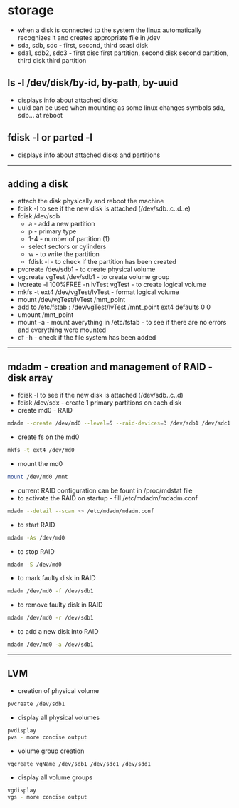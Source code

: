 # storage
+ when a disk is connected to the system the linux automatically recognizes it and creates appropriate file in /dev
+ sda, sdb, sdc - first, second, third scasi disk
+ sda1, sdb2, sdc3 - first disc first partition, second disk second partition, third disk third partition

## ls -l /dev/disk/by-id, by-path, by-uuid
+ displays info about attached disks
+ uuid can be used when mounting as some linux changes symbols sda, sdb... at reboot

## fdisk -l or parted -l
+ displays info about attached disks and partitions
___
## adding a disk
+ attach the disk physically and reboot the machine
+ fdisk -l to see if the new disk is attached (/dev/sdb..c..d..e)
+ fdisk /dev/sdb
  + a - add a new partition
  + p - primary type
  + 1-4 - number of partition (1)
  + select sectors or cylinders
  + w - to write the partition
  + fdisk -l - to check if the partition has been created
+ pvcreate /dev/sdb1 - to create physical volume
+ vgcreate vgTest /dev/sdb1 - to create volume group
+ lvcreate -l 100%FREE -n lvTest vgTest - to create logical volume
+ mkfs -t ext4 /dev/vgTest/lvTest - format logical volume
+ mount /dev/vgTest/lvTest /mnt_point
+ add to /etc/fstab : /dev/vgTest/lvTest /mnt_point ext4 defaults 0 0 
+ umount /mnt_point
+ mount -a - mount averything in /etc/fstab - to see if there are no errors and everything were mounted
+ df -h - check if the file system has been added
___
## mdadm - creation and management of RAID - disk array
+ fdisk -l to see if the new disk is attached (/dev/sdb..c..d)
+ fdisk /dev/sdx - create 1 primary partitions on each disk
+ create md0 - RAID
```sh
mdadm --create /dev/md0 --level=5 --raid-devices=3 /dev/sdb1 /dev/sdc1 /dev/sdd1
```
+ create fs on the md0 
```sh
mkfs -t ext4 /dev/md0
```
+ mount the md0 
```sh
mount /dev/md0 /mnt
```
+ current RAID configuration can be fount in /proc/mdstat file
+ to activate the RAID on startup - fill /etc/mdadm/mdadm.conf
```sh
mdadm --detail --scan >> /etc/mdadm/mdadm.conf
```
+ to start RAID
```sh
mdadm -As /dev/md0
```
+ to stop RAID
```sh
mdadm -S /dev/md0
```
+ to mark faulty disk in RAID
```sh
mdadm /dev/md0 -f /dev/sdb1
```
+ to remove faulty disk in RAID
```sh
mdadm /dev/md0 -r /dev/sdb1
```
+ to add a new disk into RAID
```sh
mdadm /dev/md0 -a /dev/sdb1
```
___
## LVM
+ creation of physical volume
```sh
pvcreate /dev/sdb1
```
+ display all physical volumes
```sh
pvdisplay
pvs - more concise output
```
+ volume group creation
```sh
vgcreate vgName /dev/sdb1 /dev/sdc1 /dev/sdd1 
```
+ display all volume groups
```sh
vgdisplay
vgs - more concise output
```
